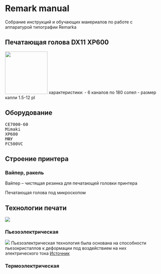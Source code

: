 # Remark manual
Собрание инструкций и обучающих маиериалов по работе с аппаратурой типографии Remarka

## Печатающая голова DX11 XP600
<img src="https://ae04.alicdn.com/kf/S21a83d920214468cb35e63c7dd5f3b91L.jpg" height="140px">
характеристики:
- 6 каналов по 180 сопел
- размер капли 1.5-12 pl

## Оборудование
<pre>
<a src="#">CE7000-60</a>
<a src="#">Mimaki</a>
<a src="#">XP600</a>
<a src="#">МФУ</a>
<a src="#">FC500VC</a>
</pre>

## Строение принтера
### Вайпер, ракель
Вайпер – чистящая резинка для печатающей головки принтера

<a src="https://www.google.com/search?sca_esv=c640f05120339334&q=%D0%BF%D0%B5%D1%87%D0%B0%D1%82%D0%B0%D1%8E%D1%89%D0%B0%D1%8F+%D0%B3%D0%BE%D0%BB%D0%BE%D0%B2%D0%BA%D0%B0+%D0%BF%D0%BE%D0%B4+%D0%BC%D0%B8%D0%BA%D1%80%D0%BE%D1%81%D0%BA%D0%BE%D0%BF%D0%BE%D0%BC&udm=2&fbs=AEQNm0Cjmfui-wh8X_MyYW04R9TplgSUunxdGPZ4KQOcMqiQXzwi7ATI-6dnMJBLUXNKfC1Fz35Ev7TWmGOXHyCb0EH_FRwpjAbkF42M3W6CyrzfieZzkVbWVg_oUmsxBsqZ4hLiRyWelhhicYunKgtSGWmyvIuhrzMJhJhHkz1tG6_jv0pWEQUsb2U76wXj6BMUdz5V2eRx5Wz4ug6WERfs_TK8lmvTxlVNOeMKKdKKDeB5OvYg5JQ&sa=X&ved=2ahUKEwi8v42Eo-6JAxUIJhAIHZo_AgwQtKgLegQIGRAB&biw=1920&bih=969&dpr=1#vhid=u1TgtgZJPrViHM&vssid=mosaic">Печатающая голова под микроскопом</a>


## Технологии печати
<img src="https://www.morepc.ru/i/printer/inkjet/010_2.gif" width="auto">

### Пьезоэлектрическая
<img src="https://www.rdmkit.ru/images/2011-05/7df25.png" width="auto">
Пьезоэлектрическая технология была основана на способности пьезокристаллов к деформации под воздействием на них электрического тока
<a href="https://www.rdmkit.ru/tech/techpiezostr.html">Источник</a>

### Термоэлектрическая
